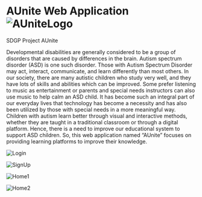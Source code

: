 # AUnite Web Application  ![AUniteLogo](https://user-images.githubusercontent.com/126225500/229269867-d996e120-c7ab-4d08-986c-78fd9b073dd9.png)


SDGP Project AUnite

Developmental disabilities are generally considered to be a group of disorders that are caused by 
differences in the brain. Autism spectrum disorder (ASD) is one such disorder. Those with Autism 
Spectrum Disorder may act, interact, communicate, and learn differently than most others. In 
our society, there are many autistic children who study very well, and they have lots of skills and 
abilities which can be improved. Some prefer listening to music as entertainment or parents and 
special needs instructors can also use music to help calm an ASD child. It has become such an 
integral part of our everyday lives that technology has become a necessity and has also been 
utilized by those with special needs in a more meaningful way. Children with autism learn better 
through visual and interactive methods, whether they are taught in a traditional classroom or 
through a digital platform. Hence, there is a need to improve our educational system to support 
ASD children. So, this web application named “AUnite” focuses on providing learning platforms 
to improve their knowledge.



![Login](https://user-images.githubusercontent.com/126225500/229269356-4d5596d0-8980-4006-82a2-fc5cef024a18.png)

![SignUp](https://user-images.githubusercontent.com/126225500/229269366-502106fc-c7d2-4241-8ad5-259c27c38d61.png)

![Home1](https://user-images.githubusercontent.com/126225500/229269445-5d9d338a-c69f-4e49-9f65-1b5385f8c8a9.png)

![Home2](https://user-images.githubusercontent.com/126225500/229269497-01d051b9-9042-4207-8a75-a00b9636dcfd.png)





